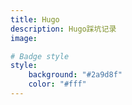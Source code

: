 ```yaml
---
title: Hugo
description: Hugo踩坑记录
image:

# Badge style
style:
    background: "#2a9d8f"
    color: "#fff"
---
```

